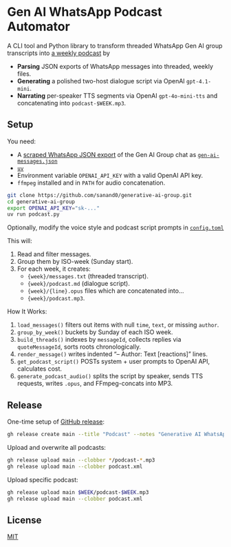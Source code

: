# Gen AI WhatsApp Podcast Automator

A CLI tool and Python library to transform threaded WhatsApp Gen AI group transcripts into
[a weekly podcast](https://github.com/sanand0/generative-ai-group/releases/download/main/podcast.xml) by

- **Parsing** JSON exports of WhatsApp messages into threaded, weekly files.
- **Generating** a polished two-host dialogue script via OpenAI `gpt-4.1-mini`.
- **Narrating** per-speaker TTS segments via OpenAI `gpt-4o-mini-tts` and concatenating into `podcast-$WEEK.mp3`.

## Setup

You need:

- A [scraped WhatsApp JSON export](https://tools.s-anand.net/whatsappscraper/) of the Gen AI Group chat as [`gen-ai-messages.json`](gen-ai-messages.json)
- [`uv`](https://docs.astral.sh/uv/)
- Environment variable `OPENAI_API_KEY` with a valid OpenAI API key.
- `ffmpeg` installed and in `PATH` for audio concatenation.

```bash
git clone https://github.com/sanand0/generative-ai-group.git
cd generative-ai-group
export OPENAI_API_KEY="sk-..."
uv run podcast.py
```

Optionally, modify the voice style and podcast script prompts in [`config.toml`](config.toml)

This will:

1. Read and filter messages.
2. Group them by ISO-week (Sunday start).
3. For each week, it creates:
   - `{week}/messages.txt` (threaded transcript).
   - `{week}/podcast.md` (dialogue script).
   - `{week}/{line}.opus` files which are concatenated into...
   - `{week}/podcast.mp3`.

How It Works:

1. `load_messages()` filters out items with null `time`, `text`, or missing `author`.
2. `group_by_week()` buckets by Sunday of each ISO week.
3. `build_threads()` indexes by `messageId`, collects replies via `quoteMessageId`, sorts roots chronologically.
4. `render_message()` writes indented “– Author: Text \[reactions]” lines.
5. `get_podcast_script()` POSTs system + user prompts to OpenAI API, calculates cost.
6. `generate_podcast_audio()` splits the script by speaker, sends TTS requests, writes `.opus`, and FFmpeg-concats into MP3.

## Release

One-time setup of [GitHub release](https://github.com/sanand0/generative-ai-group/releases/tag/main):

```bash
gh release create main --title "Podcast" --notes "Generative AI WhatsApp Group Podcast"
```

Upload and overwrite all podcasts:

```bash
gh release upload main --clobber */podcast-*.mp3
gh release upload main --clobber podcast.xml
```

Upload specific podcast:

```bash
gh release upload main $WEEK/podcast-$WEEK.mp3
gh release upload main --clobber podcast.xml
```

## License

[MIT](LICENSE)
